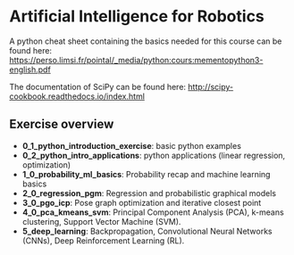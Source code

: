 # Artificial Intelligence for Robotics

A python cheat sheet containing the basics needed for this course can be found here: https://perso.limsi.fr/pointal/_media/python:cours:mementopython3-english.pdf

The documentation of SciPy can be found here: http://scipy-cookbook.readthedocs.io/index.html

## Exercise overview

* **0\_1\_python\_introduction\_exercise**: basic python examples
* **0\_2\_python\_intro\_applications**: python applications (linear regression, optimization)
* **1\_0\_probability\_ml\_basics**: Probability recap and machine learning basics
* **2\_0\_regression\_pgm**: Regression and probabilistic graphical models
* **3\_0\_pgo\_icp**: Pose graph optimization and iterative closest point
* **4\_0\_pca\_kmeans\_svm**: Principal Component Analysis (PCA), k-means clustering, Support Vector Machine (SVM).
* **5\_deep\_learning**: Backpropagation, Convolutional Neural Networks (CNNs), Deep Reinforcement Learning (RL).
